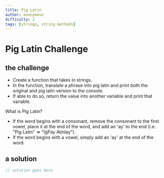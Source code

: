 ```yaml
---
title: Pig Latin
author: anonymous
difficulty: 2
tags: [strings, string methods]
---
```


# Pig Latin Challenge

## the challenge

- Create a function that takes in strings.
- In the function, translate a phrase into pig latin and print both the original and pig latin version to the console.
- If able to do so, return the value into another variable and print that variable.

What is Pig Latin?
- If the word begins with a consonant, remove the consonant to the first vowel, place it at the end of the word, and add an 'ay' to the end (i.e. "Pig Latin" => "IgPay Atinlay").
- If the word begins with a vowel, simply add an 'ay' at the end of the word.


## a solution

```js
// solution goes here
```